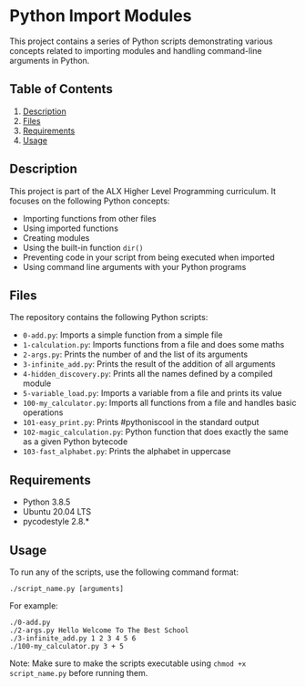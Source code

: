 # Python Import Modules

This project contains a series of Python scripts demonstrating various concepts related to importing modules and handling command-line arguments in Python.

## Table of Contents

1. [Description](#description)
2. [Files](#files)
3. [Requirements](#requirements)
4. [Usage](#usage)

## Description

This project is part of the ALX Higher Level Programming curriculum. It focuses on the following Python concepts:

- Importing functions from other files
- Using imported functions
- Creating modules
- Using the built-in function `dir()`
- Preventing code in your script from being executed when imported
- Using command line arguments with your Python programs

## Files

The repository contains the following Python scripts:

- `0-add.py`: Imports a simple function from a simple file
- `1-calculation.py`: Imports functions from a file and does some maths
- `2-args.py`: Prints the number of and the list of its arguments
- `3-infinite_add.py`: Prints the result of the addition of all arguments
- `4-hidden_discovery.py`: Prints all the names defined by a compiled module
- `5-variable_load.py`: Imports a variable from a file and prints its value
- `100-my_calculator.py`: Imports all functions from a file and handles basic operations
- `101-easy_print.py`: Prints #pythoniscool in the standard output
- `102-magic_calculation.py`: Python function that does exactly the same as a given Python bytecode
- `103-fast_alphabet.py`: Prints the alphabet in uppercase

## Requirements

- Python 3.8.5
- Ubuntu 20.04 LTS
- pycodestyle 2.8.*

## Usage

To run any of the scripts, use the following command format:

```
./script_name.py [arguments]
```

For example:

```
./0-add.py
./2-args.py Hello Welcome To The Best School
./3-infinite_add.py 1 2 3 4 5 6
./100-my_calculator.py 3 + 5
```

Note: Make sure to make the scripts executable using `chmod +x script_name.py` before running them.
